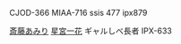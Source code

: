 CJOD-366
MIAA-716
ssis 477
ipx879
 

[斎藤あみり](https://javmenu.com/actress/mvmM)
[星宮一花](https://javmenu.com/actress/vd2n)
 ギャルしべ長者
IPX-633